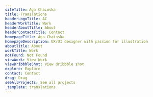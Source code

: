 ```yaml
---
siteTitle: Aga Chainska
title: Translations
headerLogoTitle: AC
headerWorkTitle: Work
headerAboutTitle: About
headerContactTitle: Contact
homepageTitle: Aga Chainska
homepageDescription: UX/UI designer with passion for illustration
aboutTitle: About
workTitle: Work
notFound: Not Found
viewWork: View Work
viewDribbbleShot: view dribbble shot
explore: Explore
contact: Contact
drag: Drag
seeAllProjects: See all projects
_template: translations
---
```

